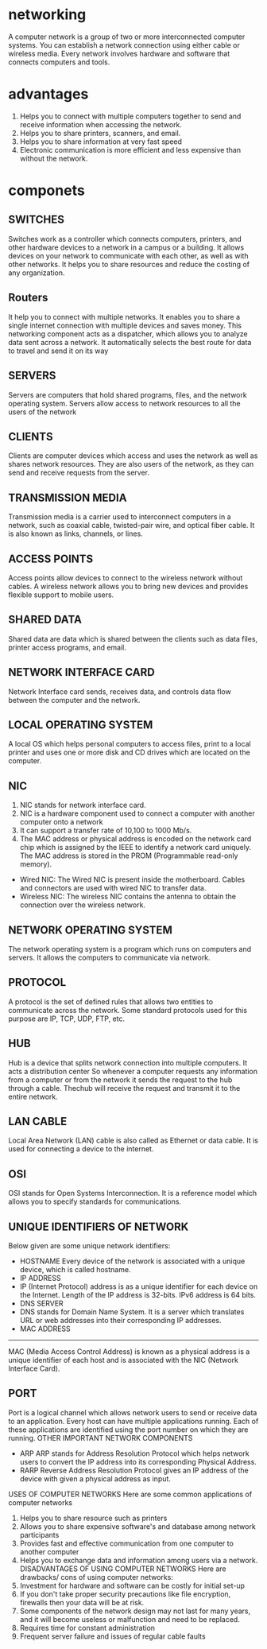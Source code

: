 # networking
A computer network is a group of two or more interconnected computer systems.
You can establish a network connection using either cable or wireless media.
Every network involves hardware and software that connects computers and tools.

# advantages
1. Helps you to connect with multiple computers together to send and receive information when accessing the network.
2. Helps you to share printers, scanners, and email.
3. Helps you to share information at very fast speed
4. Electronic communication is more efficient and less expensive than without the network.

# componets
SWITCHES
---
Switches work as a controller which connects computers, printers, and other hardware devices to a network in a campus or a building.
It allows devices on your network to communicate with each other, as well as with other networks.
It helps you to share resources and reduce the costing of any organization.

Routers
----
It help you to connect with multiple networks.
It enables you to share a single internet connection with multiple devices and saves money.
This networking component acts as a dispatcher, which allows you to analyze data sent across a network.
It automatically selects the best route for data to travel and send it on its way

SERVERS
---
Servers are computers that hold shared programs, files, and the network operating system.
Servers allow access to network resources to all the users of the network

CLIENTS
----
Clients are computer devices which access and uses the network as well as shares network resources.
They are also users of the network, as they can send and receive requests from the server.

TRANSMISSION MEDIA
---
Transmission media is a carrier used to interconnect computers in a network, such as coaxial cable, twisted-pair wire, and optical fiber cable.
It is also known as links, channels, or lines.

ACCESS POINTS
---
Access points allow devices to connect to the wireless network without cables.
A wireless network allows you to bring new devices and provides flexible support to mobile users.

SHARED DATA
-----
Shared data are data which is shared between the clients such as data files, printer access programs, and email.

NETWORK INTERFACE CARD
----
Network Interface card sends, receives data, and controls data flow between the computer and the network.

LOCAL OPERATING SYSTEM
---
A local OS which helps personal computers to access files, print to a local printer and uses one or more disk and CD drives which are located on the computer.

NIC
----
1. NIC stands for network interface card.
2. NIC is a hardware component used to connect a computer with another computer onto a network
3. It can support a transfer rate of 10,100 to 1000 Mb/s.
4. The MAC address or physical address is encoded on the network card chip which is assigned by the IEEE to identify a network card uniquely.
    The MAC address is stored in the PROM (Programmable read-only memory).

- Wired NIC: The Wired NIC is present inside the motherboard. Cables and connectors are used with wired NIC to transfer data.
- Wireless NIC: The wireless NIC contains the antenna to obtain the connection over the wireless network.

NETWORK OPERATING SYSTEM
----
The network operating system is a program which runs on computers and servers. It allows the computers to communicate via network.

PROTOCOL
-----
A protocol is the set of defined rules that allows two entities to communicate across the network.
Some standard protocols used for this purpose are IP, TCP, UDP, FTP, etc.

HUB
---
Hub is a device that splits network connection into multiple computers.
It acts a distribution center
So whenever a computer requests any information from a computer or from the network it sends the request to the hub through a cable.
Thechub will receive the request and transmit it to the entire network.

LAN CABLE
----
Local Area Network (LAN) cable is also called as Ethernet or data cable. It is used for connecting a device to the internet.

OSI
----
OSI stands for Open Systems Interconnection.
It is a reference model which allows you to specify standards for communications.

UNIQUE IDENTIFIERS OF NETWORK
----
Below given are some unique network identifiers:

- HOSTNAME
Every device of the network is associated with a unique device, which is called hostname.
- IP ADDRESS
- IP (Internet Protocol) address is as a unique identifier for each device on the Internet. Length of the IP address is 32-bits. IPv6 address is 64 bits.
- DNS SERVER
- DNS stands for Domain Name System. It is a server which translates URL or web addresses into their corresponding IP addresses.
- MAC ADDRESS
----
MAC (Media Access Control Address) is known as a physical address is a unique
identifier of each host and is associated with the NIC (Network Interface Card).

PORT
----
Port is a logical channel which allows network users to send or receive data to an application.
Every host can have multiple applications running. Each of these applications are identified using the port number on which they are running.
OTHER IMPORTANT NETWORK COMPONENTS
- ARP
    ARP stands for Address Resolution Protocol which helps network users to convert the IP address into its corresponding Physical Address.
- RARP
    Reverse Address Resolution Protocol gives an IP address of the device with given a physical address as input.

USES OF COMPUTER NETWORKS
Here are some common applications of computer networks
1. Helps you to share resource such as printers
2. Allows you to share expensive software's and database among network
participants
3. Provides fast and effective communication from one computer to another
computer
4. Helps you to exchange data and information among users via a network.
DISADVANTAGES OF USING COMPUTER NETWORKS
Here are drawbacks/ cons of using computer networks:
1. Investment for hardware and software can be costly for initial set-up
2. If you don't take proper security precautions like file encryption, firewalls then
your data will be at risk.
3. Some components of the network design may not last for many years, and it
will become useless or malfunction and need to be replaced.
4. Requires time for constant administration
5. Frequent server failure and issues of regular cable faults
